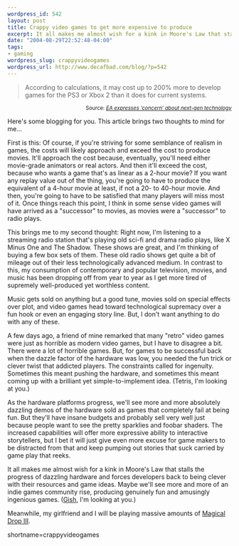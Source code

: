 ```yaml
--- 
wordpress_id: 542
layout: post
title: Crappy video games to get more expensive to produce
excerpt: It all makes me almost wish for a kink in Moore's Law that stalls the progress of dazzling hardware and forces developers back to being clever with their resources and game ideas.
date: "2004-08-29T22:52:48-04:00"
tags: 
- gaming
wordpress_slug: crappyvideogames
wordpress_url: http://www.decafbad.com/blog/?p=542
---
```

<blockquote>
According to calculations, it may cost up to 200% more to develop games for the PS3 or Xbox 2 than it does for current systems.
</blockquote>
<div align="right"><small>Source: <cite><a href="http://www.joystiq.com/entry/5561357479278881/">EA expresses &#8216;concern&#8217; about next-gen technology</a></cite></small></div>

Here's some blogging for you.  This article brings two thoughts to mind for me...

First is this:  Of course, if you're striving for some semblance of realism in games, the costs will likely approach and exceed the cost to produce movies.  It'll approach the cost because, eventually, you'll need either movie-grade animators or real actors.  And then it'll exceed the cost, because who wants a game that's as linear as a 2-hour movie?  If you want any replay value out of the thing, you're going to have to produce the equivalent of a 4-hour movie at least, if not a 20- to 40-hour movie.  And then, you're going to have to be satisfied that many players will miss most of it.  Once things reach this point, I think in some sense video games will have arrived as a "successor" to movies, as movies were a "successor" to radio plays.

This brings me to my second thought:  Right now, I'm listening to a streaming radio station that's playing old sci-fi and drama radio plays, like X Minus One and The Shadow.  These shows are great, and I'm thinking of buying a few box sets of them.  These old radio shows get quite a bit of mileage out of their less technologically advanced medium.  In contrast to this, my consumption of contemporary and popular television, movies, and music has been dropping off from year to year as I get more tired of supremely well-produced yet worthless content.

Music gets sold on anything but a good tune, movies sold on special effects over plot, and video games head toward technological supremacy over a fun hook or even an engaging story line.  But, I don't want anything to do with any of these.

A few days ago, a friend of mine remarked that many "retro" video games were just as horrible as modern video games, but I have to disagree a bit.  There were a lot of horrible games.  But, for games to be successful back when the dazzle factor of the hardware was low, you needed the fun trick or clever twist that addicted players.  The constraints called for ingenuity.  Sometimes this meant pushing the hardware, and sometimes this meant coming up with a brilliant yet simple-to-implement idea.  (Tetris, I'm looking at you.)

As the hardware platforms progress, we'll see more and more absolutely dazzling demos of the hardware sold as games that completely fail at being fun.  But they'll have insane budgets and probably sell very well just because people want to see the pretty sparklies and foobar shaders.  The increased capabilities will offer more expressive ability to interactive storytellers, but I bet it will just give even more excuse for game makers to be distracted from that and keep pumping out stories that suck carried by game play that reeks.

It all makes me almost wish for a kink in Moore's Law that stalls the progress of dazzling hardware and forces developers back to being clever with their resources and game ideas.  Maybe we'll see more and more of an indie games community rise, producing genuinely fun and amusingly ingenious games.  (<a href="http://www.chroniclogic.com/gish/">Gish</a>, I'm looking at you.)

Meanwhile, my girlfriend and I will be playing massive amounts of <a href="http://www.neo-geo.com/reviews/neo-reviews/md3/md3.html">Magical Drop III</a>.
<!--more-->
shortname=crappyvideogames
